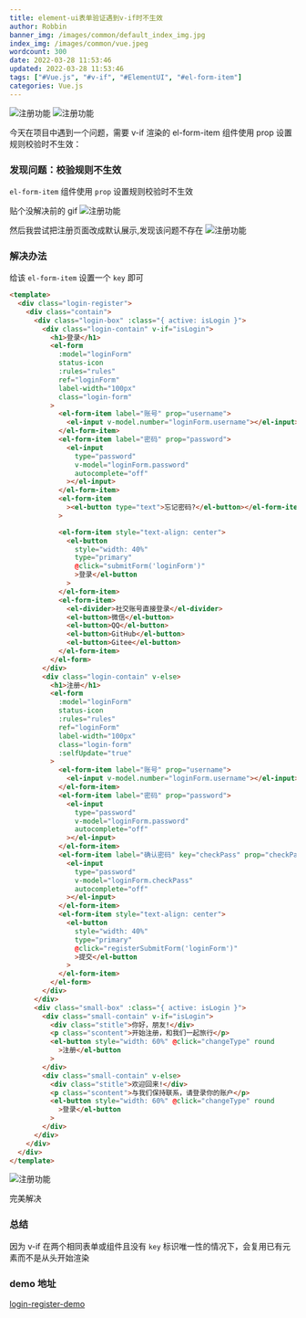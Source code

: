 ```yaml
---
title: element-ui表单验证遇到v-if时不生效
author: Robbin
banner_img: /images/common/default_index_img.jpg
index_img: /images/common/vue.jpeg
wordcount: 300
date: 2022-03-28 11:53:46
updated: 2022-03-28 11:53:46
tags: ["#Vue.js", "#v-if", "#ElementUI", "#el-form-item"]
categories: Vue.js
---
```


![注册功能](./images/90711640-23CD-478f-B5C9-2089D716075A.png)
![注册功能](./images/90711640-23CD-478f-B5C9-2089D716075B.png)

<p class="note note-success"> 今天在项目中遇到一个问题，需要 v-if 渲染的 el-form-item 组件使用 prop 设置规则校验时不生效：
</p>

### 发现问题：校验规则不生效

`el-form-item` 组件使用 `prop` 设置规则校验时不生效

贴个没解决前的 gif
![注册功能](./images/90711640-23CD-478f-B5C9-2089D716075C.gif)

然后我尝试把注册页面改成默认展示,发现该问题不存在
![注册功能](./images/90711640-23CD-478f-B5C9-2089D716075D.gif)

### 解决办法

给该 `el-form-item` 设置一个 `key` 即可

```html
<template>
  <div class="login-register">
    <div class="contain">
      <div class="login-box" :class="{ active: isLogin }">
        <div class="login-contain" v-if="isLogin">
          <h1>登录</h1>
          <el-form
            :model="loginForm"
            status-icon
            :rules="rules"
            ref="loginForm"
            label-width="100px"
            class="login-form"
          >
            <el-form-item label="账号" prop="username">
              <el-input v-model.number="loginForm.username"></el-input>
            </el-form-item>
            <el-form-item label="密码" prop="password">
              <el-input
                type="password"
                v-model="loginForm.password"
                autocomplete="off"
              ></el-input>
            </el-form-item>
            <el-form-item
              ><el-button type="text">忘记密码?</el-button></el-form-item
            >

            <el-form-item style="text-align: center">
              <el-button
                style="width: 40%"
                type="primary"
                @click="submitForm('loginForm')"
                >登录</el-button
              >
            </el-form-item>
            <el-form-item>
              <el-divider>社交账号直接登录</el-divider>
              <el-button>微信</el-button>
              <el-button>QQ</el-button>
              <el-button>GitHub</el-button>
              <el-button>Gitee</el-button>
            </el-form-item>
          </el-form>
        </div>
        <div class="login-contain" v-else>
          <h1>注册</h1>
          <el-form
            :model="loginForm"
            status-icon
            :rules="rules"
            ref="loginForm"
            label-width="100px"
            class="login-form"
            :selfUpdate="true"
          >
            <el-form-item label="账号" prop="username">
              <el-input v-model.number="loginForm.username"></el-input>
            </el-form-item>
            <el-form-item label="密码" prop="password">
              <el-input
                type="password"
                v-model="loginForm.password"
                autocomplete="off"
              ></el-input>
            </el-form-item>
            <el-form-item label="确认密码" key="checkPass" prop="checkPass">
              <el-input
                type="password"
                v-model="loginForm.checkPass"
                autocomplete="off"
              ></el-input>
            </el-form-item>
            <el-form-item style="text-align: center">
              <el-button
                style="width: 40%"
                type="primary"
                @click="registerSubmitForm('loginForm')"
                >提交</el-button
              >
            </el-form-item>
          </el-form>
        </div>
      </div>
      <div class="small-box" :class="{ active: isLogin }">
        <div class="small-contain" v-if="isLogin">
          <div class="stitle">你好，朋友!</div>
          <p class="scontent">开始注册，和我们一起旅行</p>
          <el-button style="width: 60%" @click="changeType" round
            >注册</el-button
          >
        </div>
        <div class="small-contain" v-else>
          <div class="stitle">欢迎回来!</div>
          <p class="scontent">与我们保持联系，请登录你的账户</p>
          <el-button style="width: 60%" @click="changeType" round
            >登录</el-button
          >
        </div>
      </div>
    </div>
  </div>
</template>
```

![注册功能](./images/90711640-23CD-478f-B5C9-2089D716075E.gif)

完美解决

### 总结

因为 v-if 在两个相同表单或组件且没有 `key` 标识唯一性的情况下，会复用已有元素而不是从头开始渲染

### demo 地址

<!-- [login-register-demo](https://gitee.com/Robbinweb/login-register-demo) -->

<a href="https://gitee.com/Robbinweb/login-register-demo" target="_blank">login-register-demo</a>
